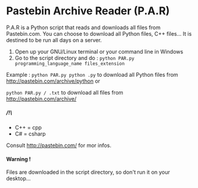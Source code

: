 Pastebin Archive Reader (P.A.R)
===

P.A.R is a Python script that reads and downloads all files from Pastebin.com. You can choose to download all Python files, C++ files... It is destined to be run all days on a server.

1) Open up your GNU/Linux terminal or your command line in Windows                                                           
2) Go to the script directory and do :
<code>python PAR.py programming_language_name files_extension</code>

Example : 
<code>python PAR.py python .py</code> to download all Python files from http://pastebin.com/archive/python 
or

<code>python PAR.py / .txt</code> to download all files from http://pastebin.com/archive/

<h5>/!\</h5>
<ul>
<li>C++ = cpp</li>
<li>C# = csharp</li>
</ul>

Consult http://pastebin.com/ for mor infos.

<h4>Warning !</h4> Files are downloaded in the script directory, so don't run it on your desktop...
